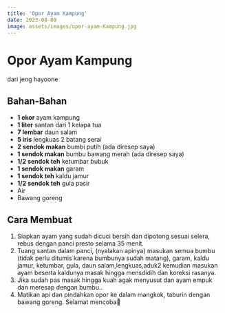 ```yaml
---
title: 'Opor Ayam Kampung'
date: 2023-08-09
image: assets/images/opor-ayam-Kampung.jpg
---
```


# Opor Ayam Kampung
dari jeng hayoone

## Bahan-Bahan
- **1 ekor** ayam kampung
- **1 liter** santan dari 1 kelapa tua
- **7 lembar** daun salam
- **5 iris** lengkuas 2 batang serai
- **2 sendok makan** bumbi putih (ada diresep saya)
- **1 sendok makan** bumbu bawang merah (ada diresep saya)
- **1/2 sendok teh** ketumbar bubuk
- **1 sendok makan** garam
- **1 sendok teh** kaldu jamur
- **1/2 sendok teh** gula pasir
- Air
- Bawang goreng

## Cara Membuat

1. Siapkan ayam yang sudah dicuci bersih dan dipotong sesuai selera, rebus dengan panci  presto selama 35 menit.
2. Tuang santan dalam panci, (nyalakan apinya) masukan semua bumbu (tidak perlu ditumis karena bumbunya sudah matang), garam, kaldu jamur, ketumbar, gula, daun salam,lengkuas,aduk2 kemudian masukan ayam beserta kaldunya masak hingga mensdidih dan koreksi rasanya.
3. Jika sudah pas masak hingga kuah agak menyusut dan ayam empuk dan meresap dengan bumbu..
4. Matikan api dan pindahkan opor ke dalam mangkok, taburin dengan bawang goreng. Selamat mencoba💚
